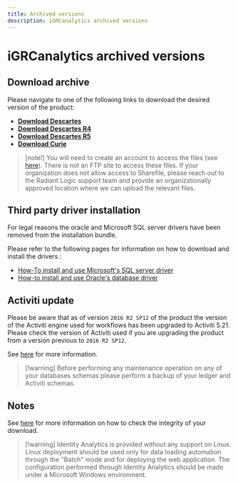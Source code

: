 ```yaml
---
title: Archived versions
description: iGRCanalytics archived versions
---
```


# iGRCanalytics archived versions

## Download archive

Please navigate to one of the following links to download the desired version of the product:  

- [**Download Descartes**](https://radiantlogicinc246.sharefile.com/d-sf5b6347bfb9d42f7bbe06d2f74d73192)
- [**Download Descartes R4**](https://radiantlogicinc246.sharefile.com/d-s14cfb5f9cf1b41e09c0e9b6423d70039)
- [**Download Descartes R5**](https://radiantlogicinc246.sharefile.com/d-s6b58bd0b33f642e0847ea6fa311aab17)
- [**Download Curie**](https://radiantlogicinc246.sharefile.com/d-s1c9e7c13b0454b6884259362232d5181)

> [note!] You will need to create an account to access the files (see [here](https://radiantlogicinc246.sharefile.com/i/i1bc2de34c6e42bba)). There is not an FTP site to access these files. If your organization does not allow access to Sharefile, please reach out to the Radiant Logic support team and provide an organizationally approved location where we can upload the relevant files.

## Third party driver installation

For legal reasons the oracle and Microsoft SQL server drivers have been removed from the installation bundle.

Please refer to the following pages for information on how to download and install the drivers :

- [How-To install and use Microsoft's SQL server driver](../how-to/database/sqlserver/install-sqlserver-driver)  
- [How-to install and use Oracle's database driver](../how-to/database/oracle/install-orcl-driver)  

## Activiti update

Please be aware that as of version `2016 R2 SP12` of the product the version of the Activiti engine used for workflows has been upgraded to Activiti 5.21. Please check the version of Activiti used if you are upgrading the product from a version previous to `2016 R2 SP12`.

See [here](../how-to/workflow/upgrade-activiti) for more information.  

> [!warning] Before performing any maintenance operation on any of your databases schemas please perform a backup of your ledger and Activiti schemas.  

## Notes

See [here](./01-downloads#checking-the-integrity-of-the-download) for more information on how to check the integrity of your download.  

> [!warning] Identity Analytics is provided without any support on Linux. Linux deployment should be used only for data loading automation through the "Batch" mode and for deploying the web application. The configuration performed through Identity Analytics should be made under a Microsoft Windows environment.  
